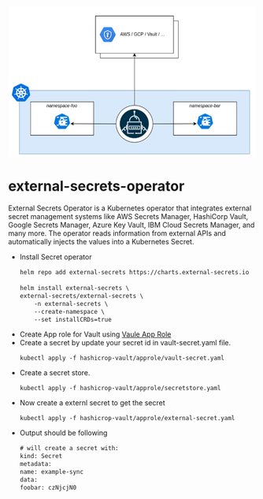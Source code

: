 
![Alt text](pngs/img.png?raw=true "External Secret Operator")

# external-secrets-operator

External Secrets Operator is a Kubernetes operator that integrates external secret management systems like AWS Secrets Manager, HashiCorp Vault, Google Secrets Manager, Azure Key Vault, IBM Cloud Secrets Manager, and many more. The operator reads information from external APIs and automatically injects the values into a Kubernetes Secret.
- Install Secret operator 
    ```
    helm repo add external-secrets https://charts.external-secrets.io

    helm install external-secrets \
    external-secrets/external-secrets \
        -n external-secrets \
        --create-namespace \
        --set installCRDs=true
    ```
- Create App role for Vault using [Vaule App Role](https://github.com/tiwarisanjay/argocd-everything/blob/main/argocd-ha-vault-sso/README.md)
- Create a secret by update your secret id in vault-secret.yaml file. 
    ```
    kubectl apply -f hashicrop-vault/approle/vault-secret.yaml
    ```
- Create a secret store.
    ```
    kubectl apply -f hashicrop-vault/approle/secretstore.yaml
    ```
- Now create a externl secret to get the secret 
    ```
    kubectl apply -f hashicrop-vault/approle/external-secret.yaml  
    ```
- Output should be following 
    ```
    # will create a secret with:
    kind: Secret
    metadata:
    name: example-sync
    data:
    foobar: czNjcjN0
    ```
